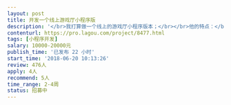 ```yaml
---                
layout: post       
title: 开发一个线上游戏厅小程序版           
description: '</br>我打算做一个线上的游戏厅小程序版本；</br></br>他的特点：</br></br>1.他应该是一个平台，而不是某一款游戏</br></br>2.他应该是一个容器，可以不间断上线游戏</br></br>3.目前想到的游戏类型是（烂大街）棋牌</br></br>4.他的基本功能比照腾讯同类产品</br></br>5.我看中的功能是：</br></br>	5.1 用户充值功能</br></br>	5.2 用户积分兑换商品商城功能（商品<=5）<></br></br>	5.3 用户营销手段功能</br></br>注意：这仅仅只是我的一个构想，如果您有更佳合适的方案，可以推荐给我，并给我报价，以便我考量(所显示的预算范围不予参考)</br>'     
contenturl: https://pro.lagou.com/project/8477.html      
tags: [小程序开发]            
salary: 10000-20000元          
publish_time: '已发布 22 小时'         
start_time: '2018-06-20 10:13:26'           
review: 476人                   
apply: 4人                   
recommend: 5人                   
time_range: 2-4周              
status: 招募中                  
---                 
```

